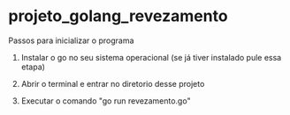# projeto_golang_revezamento

Passos para inicializar o programa

1. Instalar o go no seu sistema operacional (se já tiver instalado pule essa etapa)

2. Abrir o terminal e entrar no diretorio desse projeto

3. Executar o comando "go run revezamento.go"
